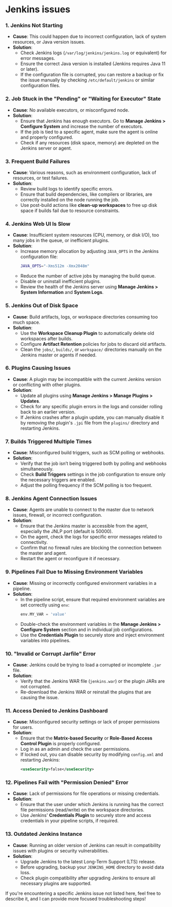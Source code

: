 <h1>Jenkins issues</h1>

### 1. **Jenkins Not Starting**
   - **Cause**: This could happen due to incorrect configuration, lack of system resources, or Java version issues.
   - **Solution**:
     - Check Jenkins logs (`/var/log/jenkins/jenkins.log` or equivalent) for error messages.
     - Ensure the correct Java version is installed (Jenkins requires Java 11 or later).
     - If the configuration file is corrupted, you can restore a backup or fix the issue manually by checking `/etc/default/jenkins` or similar configuration files.

### 2. **Job Stuck in the "Pending" or "Waiting for Executor" State**
   - **Cause**: No available executors, or misconfigured node.
   - **Solution**:
     - Ensure that Jenkins has enough executors. Go to **Manage Jenkins > Configure System** and increase the number of executors.
     - If the job is tied to a specific agent, make sure the agent is online and properly configured.
     - Check if any resources (disk space, memory) are depleted on the Jenkins server or agent.

### 3. **Frequent Build Failures**
   - **Cause**: Various reasons, such as environment configuration, lack of resources, or test failures.
   - **Solution**:
     - Review build logs to identify specific errors.
     - Ensure that build dependencies, like compilers or libraries, are correctly installed on the node running the job.
     - Use post-build actions like **clean-up workspaces** to free up disk space if builds fail due to resource constraints.

### 4. **Jenkins Web UI Is Slow**
   - **Cause**: Insufficient system resources (CPU, memory, or disk I/O), too many jobs in the queue, or inefficient plugins.
   - **Solution**:
     - Increase memory allocation by adjusting `JAVA_OPTS` in the Jenkins configuration file:
       ```bash
       JAVA_OPTS="-Xms512m -Xmx2048m"
       ```
     - Reduce the number of active jobs by managing the build queue.
     - Disable or uninstall inefficient plugins.
     - Review the health of the Jenkins server using **Manage Jenkins > System Information** and **System Logs**.

### 5. **Jenkins Out of Disk Space**
   - **Cause**: Build artifacts, logs, or workspace directories consuming too much space.
   - **Solution**:
     - Use the **Workspace Cleanup Plugin** to automatically delete old workspaces after builds.
     - Configure **Artifact Retention** policies for jobs to discard old artifacts.
     - Clean the `jobs/`, `builds/`, or `workspace/` directories manually on the Jenkins master or agents if needed.

### 6. **Plugins Causing Issues**
   - **Cause**: A plugin may be incompatible with the current Jenkins version or conflicting with other plugins.
   - **Solution**:
     - Update all plugins using **Manage Jenkins > Manage Plugins > Updates**.
     - Check for any specific plugin errors in the logs and consider rolling back to an earlier version.
     - If Jenkins crashes after a plugin update, you can manually disable it by removing the plugin's `.jpi` file from the `plugins/` directory and restarting Jenkins.

### 7. **Builds Triggered Multiple Times**
   - **Cause**: Misconfigured build triggers, such as SCM polling or webhooks.
   - **Solution**:
     - Verify that the job isn’t being triggered both by polling and webhooks simultaneously.
     - Check **Build Triggers** settings in the job configuration to ensure only the necessary triggers are enabled.
     - Adjust the polling frequency if the SCM polling is too frequent.

### 8. **Jenkins Agent Connection Issues**
   - **Cause**: Agents are unable to connect to the master due to network issues, firewall, or incorrect configuration.
   - **Solution**:
     - Ensure that the Jenkins master is accessible from the agent, especially the JNLP port (default is 50000).
     - On the agent, check the logs for specific error messages related to connectivity.
     - Confirm that no firewall rules are blocking the connection between the master and agent.
     - Restart the agent or reconfigure it if necessary.

### 9. **Pipelines Fail Due to Missing Environment Variables**
   - **Cause**: Missing or incorrectly configured environment variables in a pipeline.
   - **Solution**:
     - In the pipeline script, ensure that required environment variables are set correctly using `env`:
       ```groovy
       env.MY_VAR = 'value'
       ```
     - Double-check the environment variables in the **Manage Jenkins > Configure System** section and in individual job configurations.
     - Use the **Credentials Plugin** to securely store and inject environment variables into pipelines.

### 10. **"Invalid or Corrupt Jarfile" Error**
   - **Cause**: Jenkins could be trying to load a corrupted or incomplete `.jar` file.
   - **Solution**:
     - Verify that the Jenkins WAR file (`jenkins.war`) or the plugin JARs are not corrupted.
     - Re-download the Jenkins WAR or reinstall the plugins that are causing the issue.

### 11. **Access Denied to Jenkins Dashboard**
   - **Cause**: Misconfigured security settings or lack of proper permissions for users.
   - **Solution**:
     - Ensure that the **Matrix-based Security** or **Role-Based Access Control Plugin** is properly configured.
     - Log in as an admin and check the user permissions.
     - If locked out, you can disable security by modifying `config.xml` and restarting Jenkins:
       ```xml
       <useSecurity>false</useSecurity>
       ```

### 12. **Pipelines Fail with "Permission Denied" Error**
   - **Cause**: Lack of permissions for file operations or missing credentials.
   - **Solution**:
     - Ensure that the user under which Jenkins is running has the correct file permissions (read/write) on the workspace directories.
     - Use Jenkins' **Credentials Plugin** to securely store and access credentials in your pipeline scripts, if required.

### 13. **Outdated Jenkins Instance**
   - **Cause**: Running an older version of Jenkins can result in compatibility issues with plugins or security vulnerabilities.
   - **Solution**:
     - Upgrade Jenkins to the latest Long-Term Support (LTS) release.
     - Before upgrading, backup your `JENKINS_HOME` directory to avoid data loss.
     - Check plugin compatibility after upgrading Jenkins to ensure all necessary plugins are supported.

If you're encountering a specific Jenkins issue not listed here, feel free to describe it, and I can provide more focused troubleshooting steps!
